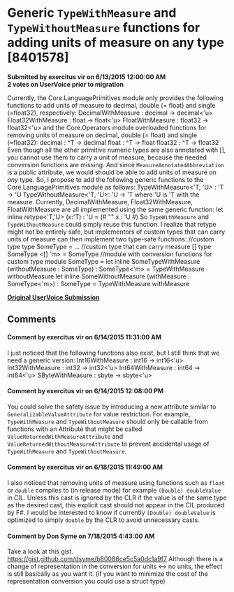 # Generic `TypeWithMeasure` and `TypeWithoutMeasure` functions for adding units of measure on any type [8401578] #

**Submitted by exercitus vir on 6/13/2015 12:00:00 AM**  
**2 votes on UserVoice prior to migration**  

Currently, the Core.LanguagePrimitives module only provides the following functions to add units of measure to decimal, double (= float) and single (=float32), respectively:
DecimalWithMeasure : decimal -> decimal<'u>
Float32WithMeasure : float -> float<'u>
FloatWithMeasure : float32 -> float32<'u>
and the Core.Operators module overloaded functions for removing units of measure on decimal, double (= float) and single (=float32):
decimal : ^T -> decimal
float : ^T -> float
float32 : ^T -> float32
Even though all the other primitive numeric types are also annotated with [<MeasureAnnotatedAbbreviation>], you cannot use them to carry a unit of measure, because the needed conversion functions are missing. And since `MeasureAnnotatedAbbreviation` is a public attribute, we would should be able to add units of measure on *any* type.
So, I propose to add the following generic functions to the Core.LanguagePrimitives module as follows:
TypeWithMeasure<'T, 'U> : 'T -> 'U
TypeWithoutMeasure<'T, 'U>: 'U -> 'T
where 'U is 'T with the measure.
Currently, DecimalWithMeasure, Float32WithMeasure, FloatWithMeasure are all implemented using the same generic function:
let inline retype<'T,'U> (x:'T) : 'U = (# "" x : 'U #)
So `TypeWithMeasure` and `TypeWithoutMeasure` could simply reuse this function. I realize that retype might not be entirely safe, but implementors of custom types that can carry units of measure can then implement two type-safe functions:
//custom type
type SomeType = ...
//custom type that can carry measure
[<MeasureAnnotatedAbbreviation>]
type SomeType <[<Measure>] 'm> = SomeType
//module with conversion functions for custom type
module SomeType =
let inline SomeTypeWithMeasure (withoutMeasure : SomeType) : SomeType<'m> = TypeWithMeasure withoutMeasure
let inline SomeWithoutMeasure (withMeasure : SomeType<'m>) : SomeType = TypeWithMeasure withMeasure



**[Original UserVoice Submission](https://fslang.uservoice.com/forums/245727-f-language/suggestions/8401578)**


## Comments ##


#### Comment by exercitus vir on 6/14/2015 11:31:00 AM ####
I just noticed that the following functions also exist, but I still think that we need a generic version:
Int16WithMeasure : int16 -> int16<'u>
Int32WithMeasure : int32 -> int32<'u>
Int64WithMeasure : int64 -> int64<'u>
SByteWithMeasure : sbyte -> sbyte<'u>


#### Comment by exercitus vir on 6/14/2015 12:08:00 PM ####
You could solve the safety issue by introducing a new attribute similar to `GeneralizableValueAttribute` for value restriction. For example, `TypeWithMeasure` and `TypeWithoutMeasure` should only be callable from functions with an Attribute that might be called `ValueReturnedWithMeasureAttribute` and `ValueReturnedWithoutMeasureAttribute` to prevent accidental usage of `TypeWithMeasure` and `TypeWithoutMeasure`.


#### Comment by exercitus vir on 6/18/2015 11:49:00 AM ####
I also noticed that removing units of measure using functions such as `float` or `double` compiles to (in release mode) for example `(Double) doubleValue` in CIL. Unless this cast is ignored by the CLR if the value is of the same type as the desired cast, this explicit cast should not appear in the CIL produced by F#.
I would be interested to know if currently `(Double) doubleValue` is optimized to simply `double` by the CLR to avoid unnecessary casts.


#### Comment by Don Syme on 7/18/2015 4:43:00 AM ####
Take a look at this gist.
https://gist.github.com/dsyme/b80086ce5c5a0dc1a9f7
Although there is a change of representation in the conversion for units <-> no units, the effect is still basically as you want it. (if you want to minimize the cost of the representation conversion you could use a struct type)

